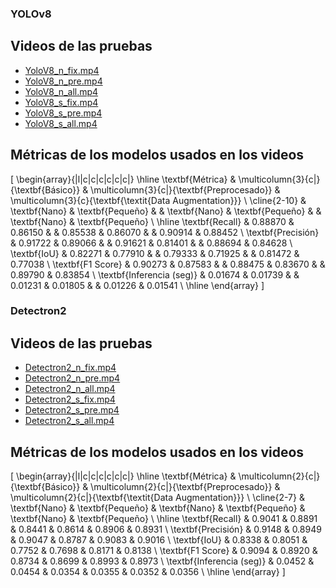 ### YOLOv8

## Videos de las pruebas

- [YoloV8_n_fix.mp4](./YOLOv8/YoloV8_n_fix.mp4)
- [YoloV8_n_pre.mp4](./YOLOv8/YoloV8_n_pre.mp4)
- [YoloV8_n_all.mp4](./YOLOv8/YoloV8_n_all.mp4)
- [YoloV8_s_fix.mp4](./YOLOv8/YoloV8_s_fix.mp4)
- [YoloV8_s_pre.mp4](./YOLOv8/YoloV8_s_pre.mp4)
- [YoloV8_s_all.mp4](./YOLOv8/YoloV8_s_all.mp4)

## Métricas de los modelos usados en los videos

\[
\begin{array}{|l|c|c|c|c|c|c|}
\hline
\textbf{Métrica} & \multicolumn{3}{c|}{\textbf{Básico}} & \multicolumn{3}{c|}{\textbf{Preprocesado}} & \multicolumn{3}{c}{\textbf{\textit{Data Augmentation}}} \\
\cline{2-10}
 & \textbf{Nano} & \textbf{Pequeño} & & \textbf{Nano} & \textbf{Pequeño} & & \textbf{Nano} & \textbf{Pequeño} \\
\hline
\textbf{Recall}               & 0.88870 & 0.86150 & & 0.85538 & 0.86070 & & 0.90914 & 0.88452 \\
\textbf{Precisión}            & 0.91722 & 0.89066 & & 0.91621 & 0.81401 & & 0.88694 & 0.84628 \\
\textbf{IoU}                  & 0.82271 & 0.77910 & & 0.79333 & 0.71925 & & 0.81472 & 0.77038 \\
\textbf{F1 Score}             & 0.90273 & 0.87583 & & 0.88475 & 0.83670 & & 0.89790 & 0.83854 \\
\textbf{Inferencia (seg)}  & 0.01674 & 0.01739 & & 0.01231 & 0.01805 & & 0.01226 & 0.01541 \\
\hline
\end{array}
\]

### Detectron2

## Videos de las pruebas

- [Detectron2_n_fix.mp4](./Detectron2/Detectron2_n_fix.mp4)
- [Detectron2_n_pre.mp4](./Detectron2/Detectron2_n_pre.mp4)
- [Detectron2_n_all.mp4](./Detectron2/Detectron2_n_all.mp4)
- [Detectron2_s_fix.mp4](./Detectron2/Detectron2_s_fix.mp4)
- [Detectron2_s_pre.mp4](./Detectron2/Detectron2_s_pre.mp4)
- [Detectron2_s_all.mp4](./Detectron2/Detectron2_s_all.mp4)

## Métricas de los modelos usados en los videos

\[
\begin{array}{|l|c|c|c|c|c|c|}
\hline
\textbf{Métrica} & \multicolumn{2}{c|}{\textbf{Básico}} & \multicolumn{2}{c|}{\textbf{Preprocesado}} & \multicolumn{2}{c|}{\textbf{\textit{Data Augmentation}}} \\
\cline{2-7}
 & \textbf{Nano} & \textbf{Pequeño} & \textbf{Nano} & \textbf{Pequeño} & \textbf{Nano} & \textbf{Pequeño} \\
\hline
\textbf{Recall}               & 0.9041 & 0.8891 & 0.8441 & 0.8614 & 0.8906 & 0.8931 \\
\textbf{Precisión}            & 0.9148 & 0.8949 & 0.9047 & 0.8787 & 0.9083 & 0.9016 \\
\textbf{IoU}                  & 0.8338 & 0.8051 & 0.7752 & 0.7698 & 0.8171 & 0.8138 \\
\textbf{F1 Score}             & 0.9094 & 0.8920 & 0.8734 & 0.8699 & 0.8993 & 0.8973 \\
\textbf{Inferencia (seg)}     & 0.0452 & 0.0454 & 0.0354 & 0.0355 & 0.0352 & 0.0356 \\
\hline
\end{array}
\]